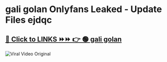 
 # gali golan Onlyfans Leaked - Update Files ejdqc

## <h2><a href="https://clipsfans.com/gali_golan&ref=git">🔗 Click to LINKS ⏩⏩ 👉 🟢 gali golan </a></h2>

<a href="https://clipsfans.com/gali_golan&ref=git" rel="nofollow" data-target="animated-image.originalLink"><img src="https://i.ibb.co.com/xMMVF88/686577567.gif" alt="Viral Video Original" style="max-width: 100%; display: inline-block;" data-target="animated-image.originalImage"></a>

